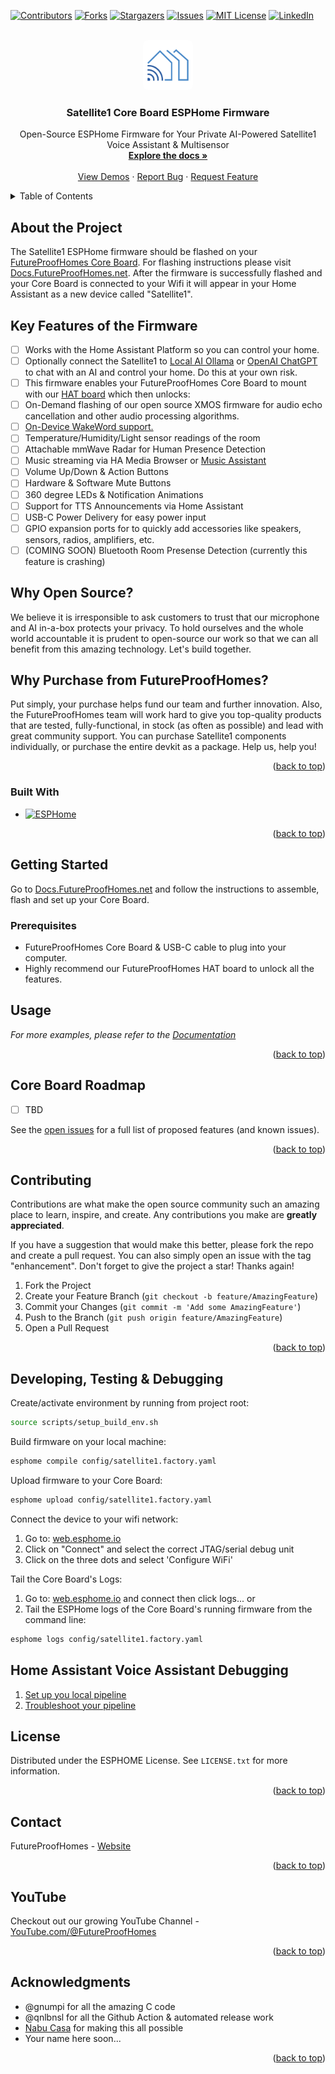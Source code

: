 <a name="readme-top"></a>
<!--
*** Readme based upon Best-README-Template.
-->



<!-- PROJECT SHIELDS -->
<!--
*** I'm using markdown "reference style" links for readability.
*** Reference links are enclosed in brackets [ ] instead of parentheses ( ).
*** See the bottom of this document for the declaration of the reference variables
*** for contributors-url, forks-url, etc. This is an optional, concise syntax you may use.
*** https://www.markdownguide.org/basic-syntax/#reference-style-links
-->
[![Contributors][contributors-shield]][contributors-url]
[![Forks][forks-shield]][forks-url]
[![Stargazers][stars-shield]][stars-url]
[![Issues][issues-shield]][issues-url]
[![MIT License][license-shield]][license-url]
[![LinkedIn][linkedin-shield]][linkedin-url]


<!-- PROJECT LOGO -->
<br />
<div align="center">
  <a href="https://github.com/FutureProofHomes/Satellite1-ESPHome">
    <img src="assets/images/logo.png" alt="Logo" width="80" height="80" style="border-radius:10%">
  </a>

<h3 align="center">Satellite1 Core Board ESPHome Firmware</h3>

  <p align="center">
    Open-Source ESPHome Firmware for Your Private AI-Powered Satellite1 Voice Assistant & Multisensor
    <br />
    <a href="https://docs.futureproofhomes.net"><strong>Explore the docs »</strong></a>
    <br />
    <br />
    <a href="https://www.youtube.com/@futureproofhomes">View Demos</a>
    ·
    <a href="https://github.com/FutureProofHomes/Satellite1-ESPHome/issues/new?labels=bug&template=bug-report---.md">Report Bug</a>
    ·
    <a href="https://github.com/FutureProofHomes/Satellite1-ESPHome/issues/new?labels=enhancement&template=feature-request---.md">Request Feature</a>
  </p>
</div>



<!-- TABLE OF CONTENTS -->
<details>
  <summary>Table of Contents</summary>
  <ol>
    <li>
      <a href="#about-the-project">About The Project</a>
      <ul>
        <li><a href="#built-with">Built With</a></li>
      </ul>
    </li>
    <li>
      <a href="#getting-started">Getting Started</a>
      <ul>
        <li><a href="#prerequisites">Prerequisites</a></li>
        <li><a href="#installation">Installation</a></li>
      </ul>
    </li>
    <li><a href="#usage">Usage</a></li>
    <li><a href="#roadmap">Roadmap</a></li>
    <li><a href="#contributing">Contributing</a></li>
    <li><a href="#license">License</a></li>
    <li><a href="#contact">Contact</a></li>
    <li><a href="#acknowledgments">Acknowledgments</a></li>
  </ol>
</details>



<!-- ABOUT THE PROJECT -->
## About the Project
The Satellite1 ESPHome firmware should be flashed on your [FutureProofHomes Core Board](https://futureproofhomes.net/products/satellite1-core-board). For flashing instructions please visit [Docs.FutureProofHomes.net](https://docs.futureproofhomes.net).  After the firmware is successfully flashed and your Core Board is connected to your Wifi it will appear in your Home Assistant as a new device called "Satellite1".

## Key Features of the Firmware
- [ ] Works with the Home Assistant Platform so you can control your home.
- [ ] Optionally connect the Satellite1 to [Local AI Ollama](https://www.home-assistant.io/integrations/ollama/) or [OpenAI ChatGPT](https://www.home-assistant.io/integrations/openai_conversation/) to chat with an  AI and control your home.  Do this at your own risk.
- [ ] This firmware enables your FutureProofHomes Core Board to mount with our [HAT board](https://futureproofhomes.net/products/satellite1-top-microphone-board) which then unlocks:
- [ ] On-Demand flashing of our open source XMOS firmware for audio echo cancellation and other audio processing algorithms.
- [ ] [On-Device WakeWord support.](https://github.com/kahrendt/microWakeWord)
- [ ] Temperature/Humidity/Light sensor readings of the room
- [ ] Attachable mmWave Radar for Human Presence Detection
- [ ] Music streaming via HA Media Browser or [Music Assistant](https://music-assistant.io/)
- [ ] Volume Up/Down & Action Buttons
- [ ] Hardware & Software Mute Buttons
- [ ] 360 degree LEDs & Notification Animations
- [ ] Support for TTS Announcements via Home Assistant
- [ ] USB-C Power Delivery for easy power input
- [ ] GPIO expansion ports for to quickly add accessories like speakers, sensors, radios, amplifiers, etc.
- [ ] (COMING SOON) Bluetooth Room Presense Detection (currently this feature is crashing)

## Why Open Source?
We believe it is irresponsible to ask customers to trust that our microphone and AI in-a-box protects your privacy.  To hold ourselves and the whole world accountable it is prudent to open-source our work so that we can all benefit from this amazing technology.  Let's build together.

## Why Purchase from FutureProofHomes?
Put simply, your purchase helps fund our team and further innovation.  Also, the FutureProofHomes team will work hard to give you top-quality products that are tested, fully-functional, in stock (as often as possible) and lead with great community support.  You can purchase Satellite1 components individually, or purchase the entire devkit as a package.  Help us, help you!

<p align="right">(<a href="#readme-top">back to top</a>)</p>


### Built With

* [![ESPHome][esphome.io]][esphome-url]

<p align="right">(<a href="#readme-top">back to top</a>)</p>



<!-- GETTING STARTED -->
## Getting Started

Go to [Docs.FutureProofHomes.net](https://docs.futureproofhomes.net) and follow the instructions to assemble, flash and set up your Core Board.

<!-- This is an example of how you may give instructions on setting up your project locally.
To get a local copy up and running follow these simple example steps. -->

### Prerequisites

- FutureProofHomes Core Board & USB-C cable to plug into your computer.
- Highly recommend our FutureProofHomes HAT board to unlock all the features.

<!-- This is an example of how to list things you need to use the software and how to install them.
* npm
  ```sh
  npm install npm@latest -g
  ``` -->


<!-- USAGE EXAMPLES -->
## Usage

<!-- Use this space to show useful examples of how a project can be used. Additional screenshots, code examples and demos work well in this space. You may also link to more resources. -->

_For more examples, please refer to the [Documentation](https://docs.futureproofhomes.net)_

<p align="right">(<a href="#readme-top">back to top</a>)</p>



<!-- ROADMAP -->
## Core Board Roadmap

- [ ] TBD

See the [open issues](https://github.com/FutureProofHomes/Satellite1-ESPHome/issues) for a full list of proposed features (and known issues).

<p align="right">(<a href="#readme-top">back to top</a>)</p>



<!-- CONTRIBUTING -->
## Contributing

Contributions are what make the open source community such an amazing place to learn, inspire, and create. Any contributions you make are **greatly appreciated**.

If you have a suggestion that would make this better, please fork the repo and create a pull request. You can also simply open an issue with the tag "enhancement".
Don't forget to give the project a star! Thanks again!

1. Fork the Project
3. Create your Feature Branch (`git checkout -b feature/AmazingFeature`)
4. Commit your Changes (`git commit -m 'Add some AmazingFeature'`)
5. Push to the Branch (`git push origin feature/AmazingFeature`)
6. Open a Pull Request

<p align="right">(<a href="#readme-top">back to top</a>)</p>


## Developing, Testing & Debugging
Create/activate environment by running from project root:
```bash
source scripts/setup_build_env.sh
```

Build firmware on your local machine:
```bash
esphome compile config/satellite1.factory.yaml
```

Upload firmware to your Core Board:
```bash
esphome upload config/satellite1.factory.yaml
```

Connect the device to your wifi network:
1. Go to: [web.esphome.io](https://web.esphome.io)
2. Click on "Connect" and select the correct JTAG/serial debug unit
3. Click on the three dots and select 'Configure WiFi'

Tail the Core Board's Logs:
1. Go to: [web.esphome.io](https://web.esphome.io) and connect then click logs... or
2. Tail the ESPHome logs of the Core Board's running firmware from the command line:
```bash
esphome logs config/satellite1.factory.yaml
```

## Home Assistant Voice Assistant Debugging

1. [Set up you local pipeline](https://www.home-assistant.io/voice_control/voice_remote_local_assistant/)
2. [Troubleshoot your pipeline](https://www.home-assistant.io/voice_control/troubleshooting/)


<!-- LICENSE -->
## License

Distributed under the ESPHOME License. See `LICENSE.txt` for more information.

<p align="right">(<a href="#readme-top">back to top</a>)</p>


<!-- CONTACT -->
## Contact

FutureProofHomes  - [Website](https://futureproofhomes.net/)

<p align="right">(<a href="#readme-top">back to top</a>)</p>

<!-- YouTube -->
## YouTube

Checkout out our growing YouTube Channel  - [YouTube.com/@FutureProofHomes](https://www.youtube.com/@futureproofhomes)


<p align="right">(<a href="#readme-top">back to top</a>)</p>

<!-- ACKNOWLEDGMENTS -->
## Acknowledgments

* @gnumpi for all the amazing C code
* @qnlbnsl for all the Github Action & automated release work
* [Nabu Casa](https://nabucasa.com) for making this all possible
* Your name here soon...

<p align="right">(<a href="#readme-top">back to top</a>)</p>



<!-- MARKDOWN LINKS & IMAGES -->
<!-- https://www.markdownguide.org/basic-syntax/#reference-style-links -->
[contributors-shield]: https://img.shields.io/github/contributors/FutureProofHomes/Satellite1-ESPHome.svg?style=for-the-badge
[contributors-url]: https://github.com/FutureProofHomes/Satellite1-ESPHome/graphs/contributors
[forks-shield]: https://img.shields.io/github/forks/FutureProofHomes/Satellite1-ESPHome.svg?style=for-the-badge
[forks-url]: https://github.com/FutureProofHomes/Satellite1-ESPHome/network/members
[stars-shield]: https://img.shields.io/github/stars/FutureProofHomes/Satellite1-ESPHome.svg?style=for-the-badge
[stars-url]: https://github.com/FutureProofHomes/Satellite1-ESPHome/stargazers
[issues-shield]: https://img.shields.io/github/issues/FutureProofHomes/Satellite1-ESPHome.svg?style=for-the-badge
[issues-url]: https://github.com/FutureProofHomes/Satellite1-ESPHome/issues
[license-shield]: https://img.shields.io/github/license/FutureProofHomes/Satellite1-ESPHome.svg?style=for-the-badge
[license-url]: https://github.com/FutureProofHomes/Satellite1-ESPHome/blob/master/LICENSE.txt
[linkedin-shield]: https://img.shields.io/badge/-LinkedIn-black.svg?style=for-the-badge&logo=linkedin&colorB=555
[linkedin-url]: https://linkedin.com/in/linkedin_username
[genaimockup]: assets/images/mockup.png
[combo_render]: assets/images/combo_render.png
[kicad.org]: https://img.shields.io/badge/KiCad-314CB0?style=for-the-badge&logo=kicad&logoColor=white
[kicad-url]: https://www.kicad.org/
[esphome.io]: https://img.shields.io/badge/-ESPHome-000000?style=for-the-badge&logo=esphome&logoColor=white
[esphome-url]: https://esphome.io/
